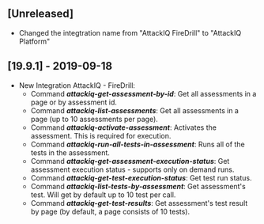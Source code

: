 ## [Unreleased]
  - Changed the integtration name from "AttackIQ FireDrill" to "AttackIQ Platform"


## [19.9.1] - 2019-09-18
  - New Integration AttackIQ - FireDrill:
    - Command ***attackiq-get-assessment-by-id***: Get all assessments in a page or by assessment id.
    - Command ***attackiq-list-assessments***: Get all assessments in a page (up to 10 assessments per page).
    - Command ***attackiq-activate-assessment***: Activates the assessment. This is required for execution.
    - Command ***attackiq-run-all-tests-in-assessment***: Runs all of the tests in the assessment.
    - Command ***attackiq-get-assessment-execution-status***: Get assessment execution status - supports only on demand runs.
    - Command ***attackiq-get-test-execution-status***: Get test run status.
    - Command ***attackiq-list-tests-by-assessment***: Get assessment's test. Will get by default up to 10 test per call.
    - Command ***attackiq-get-test-results***: Get assessment's test result by page (by default, a page consists of 10 tests).

